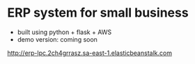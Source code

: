 # ERP system for small business

- built using python + flask + AWS
- demo version: coming soon


http://erp-lpc.2ch4grrasz.sa-east-1.elasticbeanstalk.com
